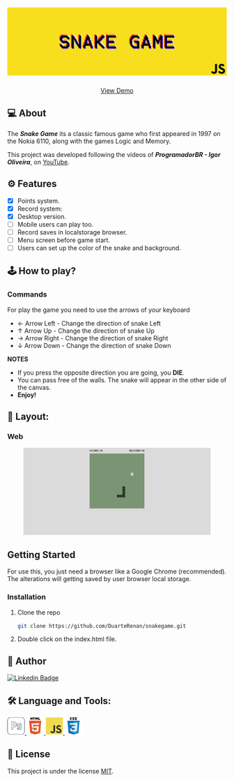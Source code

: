 <h1 align="center">
    <img alt="snake game logo" title="snake game logo" src="./assets/snakegamebaner.png" />
</h1>

<p align ="center">
  <a href='https://duarterenan.github.io/snakegame/#'> View Demo</a>
</p>

## 💻 About

The ***Snake Game*** its a classic famous game who first appeared in 1997 on the Nokia 6110, along with the games Logic and Memory.

This project was developed following the videos of ***ProgramadorBR - Igor Oliveira***, on [YouTube](https://youtu.be/Hua1OSXitdQ).

## ⚙️ Features

- [x] Points system.
- [x] Record system:
- [x] Desktop version.
- [ ] Mobile users can play too.
- [ ] Record saves in localstorage browser.
- [ ] Menu screen before game start.
- [ ] Users can set up  the color of the snake and background.

## 🕹️ How to play?

### Commands
For play the game you need to use the arrows of your keyboard

- ←	Arrow Left - Change the direction of snake Left
- ↑	Arrow Up - Change the direction of snake Up
- →	Arrow Right - Change the direction of snake Right
- ↓	Arrow Down - Change the direction of snake Down

**NOTES**
- If you press the opposite direction you are going, you **DIE**.
- You can pass free of the walls. The snake will appear in the other side of the canvas.
- **Enjoy!**

## 🎨 Layout:

### Web

<p align = center>
  <img alt="layout mobile preview" title="Mobile Preview" src="./assets/screen.png" height="200px" />
<p>

## Getting Started

For use this, you just need a browser like a Google Chrome (recommended). The alterations will getting saved by user browser local storage.

### Installation

1. Clone the repo
   ```sh
   git clone https://github.com/DuarteRenan/snakegame.git
   ```
 2. Double click on the index.html file.

## 🦸 Author
 [![Linkedin Badge](https://img.shields.io/badge/-Renan-blue?style=flat-square&logo=Linkedin&logoColor=white&link=https://www.linkedin.com/in/renan-duarte-166402141//)](https://www.linkedin.com/in/renan-duarte-166402141/)
  
## 🛠 Language and Tools:
 <a href="https://www.photoshop.com/en" rel="nofollow"> <img src="https://raw.githubusercontent.com/devicons/devicon/master/icons/photoshop/photoshop-line.svg" alt="photoshop" width="40" height="40" style="max-width:100%;"> </a>
   <a href="https://www.w3.org/html/" rel="nofollow"> <img src="https://raw.githubusercontent.com/devicons/devicon/master/icons/html5/html5-original-wordmark.svg" alt="html5" width="40" height="40" style="max-width:100%;"> </a>
   <a href="https://developer.mozilla.org/en-US/docs/Web/JavaScript" rel="nofollow"> <img src="https://raw.githubusercontent.com/devicons/devicon/master/icons/javascript/javascript-original.svg" alt="javascript" width="40" height="40" style="max-width:100%;"> </a>
   <a href="https://www.w3schools.com/css/" rel="nofollow"> <img src="https://raw.githubusercontent.com/devicons/devicon/master/icons/css3/css3-original-wordmark.svg" alt="css3" width="40" height="40" style="max-width:100%;"> </a>
   
## 📝 License

This project is under the license [MIT](./LICENSE).

